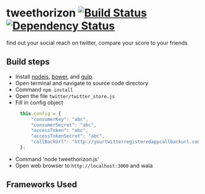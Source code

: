 tweethorizon [![Build Status](https://travis-ci.org/Jakehp/tweethorizon.svg?branch=edge)](https://travis-ci.org/Jakehp/tweethorizon) [![Dependency Status](https://david-dm.org/Jakehp/tweethorizon.svg)](https://david-dm.org/Jakehp/tweethorizon)
============

find out your social reach on twitter, compare your score to your friends

## Build steps
* Install [nodejs](http://nodejs.org/), [bower](http://bower.io/), and [gulp](http://gulpjs.com/).
* Open terminal and navigate to source code directory
* Command ```npm install```
* Open the file ```twitter/twitter_store.js```
* Fill in config object
```js
     this.config = {
         "consumerKey": "abc",
         "consumerSecret": "abc",
         "accessToken": "abc",
         "accessTokenSecret": "abc",
         "callBackUrl": "http://yourtwitterregisteredappcallbackurl.com"
     };
```
* Command 'node tweethorizon.js'
* Open web browser to ```http://localhost:3000``` and wala

## Frameworks Used
